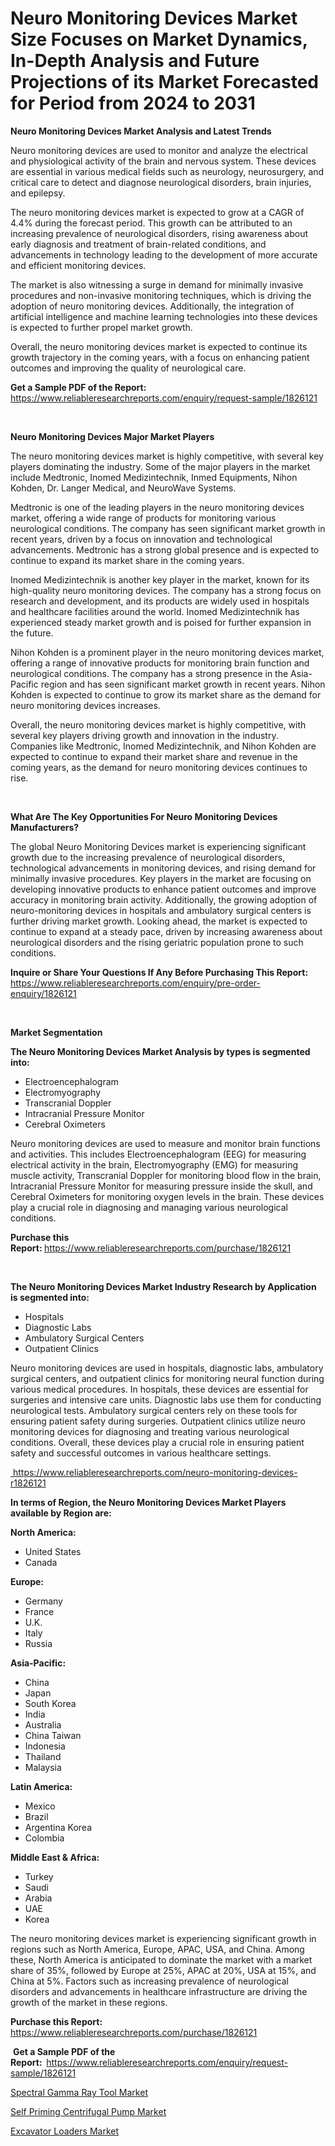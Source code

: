 <p><h1>Neuro Monitoring Devices Market Size Focuses on Market Dynamics, In-Depth Analysis and Future Projections of its Market Forecasted for Period from 2024 to 2031</h1></p><p><strong>Neuro Monitoring Devices Market Analysis and Latest Trends</strong></p>
<p><p>Neuro monitoring devices are used to monitor and analyze the electrical and physiological activity of the brain and nervous system. These devices are essential in various medical fields such as neurology, neurosurgery, and critical care to detect and diagnose neurological disorders, brain injuries, and epilepsy.</p><p>The neuro monitoring devices market is expected to grow at a CAGR of 4.4% during the forecast period. This growth can be attributed to an increasing prevalence of neurological disorders, rising awareness about early diagnosis and treatment of brain-related conditions, and advancements in technology leading to the development of more accurate and efficient monitoring devices.</p><p>The market is also witnessing a surge in demand for minimally invasive procedures and non-invasive monitoring techniques, which is driving the adoption of neuro monitoring devices. Additionally, the integration of artificial intelligence and machine learning technologies into these devices is expected to further propel market growth.</p><p>Overall, the neuro monitoring devices market is expected to continue its growth trajectory in the coming years, with a focus on enhancing patient outcomes and improving the quality of neurological care.</p></p>
<p><strong>Get a Sample PDF of the Report:&nbsp;</strong> <a href="https://www.reliableresearchreports.com/enquiry/request-sample/1826121">https://www.reliableresearchreports.com/enquiry/request-sample/1826121</a></p>
<p>&nbsp;</p>
<p><strong>Neuro Monitoring Devices Major Market Players</strong></p>
<p><p>The neuro monitoring devices market is highly competitive, with several key players dominating the industry. Some of the major players in the market include Medtronic, Inomed Medizintechnik, Inmed Equipments, Nihon Kohden, Dr. Langer Medical, and NeuroWave Systems.</p><p>Medtronic is one of the leading players in the neuro monitoring devices market, offering a wide range of products for monitoring various neurological conditions. The company has seen significant market growth in recent years, driven by a focus on innovation and technological advancements. Medtronic has a strong global presence and is expected to continue to expand its market share in the coming years.</p><p>Inomed Medizintechnik is another key player in the market, known for its high-quality neuro monitoring devices. The company has a strong focus on research and development, and its products are widely used in hospitals and healthcare facilities around the world. Inomed Medizintechnik has experienced steady market growth and is poised for further expansion in the future.</p><p>Nihon Kohden is a prominent player in the neuro monitoring devices market, offering a range of innovative products for monitoring brain function and neurological conditions. The company has a strong presence in the Asia-Pacific region and has seen significant market growth in recent years. Nihon Kohden is expected to continue to grow its market share as the demand for neuro monitoring devices increases.</p><p>Overall, the neuro monitoring devices market is highly competitive, with several key players driving growth and innovation in the industry. Companies like Medtronic, Inomed Medizintechnik, and Nihon Kohden are expected to continue to expand their market share and revenue in the coming years, as the demand for neuro monitoring devices continues to rise.</p></p>
<p>&nbsp;</p>
<p><strong>What Are The Key Opportunities For Neuro Monitoring Devices Manufacturers?</strong></p>
<p><p>The global Neuro Monitoring Devices market is experiencing significant growth due to the increasing prevalence of neurological disorders, technological advancements in monitoring devices, and rising demand for minimally invasive procedures. Key players in the market are focusing on developing innovative products to enhance patient outcomes and improve accuracy in monitoring brain activity. Additionally, the growing adoption of neuro-monitoring devices in hospitals and ambulatory surgical centers is further driving market growth. Looking ahead, the market is expected to continue to expand at a steady pace, driven by increasing awareness about neurological disorders and the rising geriatric population prone to such conditions.</p></p>
<p><strong>Inquire or Share Your Questions If Any Before Purchasing This Report:</strong> <a href="https://www.reliableresearchreports.com/enquiry/pre-order-enquiry/1826121">https://www.reliableresearchreports.com/enquiry/pre-order-enquiry/1826121</a></p>
<p>&nbsp;</p>
<p><strong>Market Segmentation</strong></p>
<p><strong>The Neuro Monitoring Devices Market Analysis by types is segmented into:</strong></p>
<p><ul><li>Electroencephalogram</li><li>Electromyography</li><li>Transcranial Doppler</li><li>Intracranial Pressure Monitor</li><li>Cerebral Oximeters</li></ul></p>
<p><p>Neuro monitoring devices are used to measure and monitor brain functions and activities. This includes Electroencephalogram (EEG) for measuring electrical activity in the brain, Electromyography (EMG) for measuring muscle activity, Transcranial Doppler for monitoring blood flow in the brain, Intracranial Pressure Monitor for measuring pressure inside the skull, and Cerebral Oximeters for monitoring oxygen levels in the brain. These devices play a crucial role in diagnosing and managing various neurological conditions.</p></p>
<p><strong>Purchase this Report:&nbsp;</strong><a href="https://www.reliableresearchreports.com/purchase/1826121">https://www.reliableresearchreports.com/purchase/1826121</a></p>
<p>&nbsp;</p>
<p><strong>The Neuro Monitoring Devices Market Industry Research by Application is segmented into:</strong></p>
<p><ul><li>Hospitals</li><li>Diagnostic Labs</li><li>Ambulatory Surgical Centers</li><li>Outpatient Clinics</li></ul></p>
<p><p>Neuro monitoring devices are used in hospitals, diagnostic labs, ambulatory surgical centers, and outpatient clinics for monitoring neural function during various medical procedures. In hospitals, these devices are essential for surgeries and intensive care units. Diagnostic labs use them for conducting neurological tests. Ambulatory surgical centers rely on these tools for ensuring patient safety during surgeries. Outpatient clinics utilize neuro monitoring devices for diagnosing and treating various neurological conditions. Overall, these devices play a crucial role in ensuring patient safety and successful outcomes in various healthcare settings.</p></p>
<p><a href="https://www.reliableresearchreports.com/neuro-monitoring-devices-r1826121">&nbsp;https://www.reliableresearchreports.com/neuro-monitoring-devices-r1826121</a></p>
<p><strong>In terms of Region, the Neuro Monitoring Devices Market Players available by Region are:</strong></p>
<p>
    <p> <strong> North America: </strong>
        <ul>
            <li>United States</li>
            <li>Canada</li>
        </ul>
        </p> 
    <p> <strong> Europe: </strong>
        <ul>
            <li>Germany</li>
            <li>France</li>
            <li>U.K.</li>
            <li>Italy</li>
            <li>Russia</li>
        </ul>
        </p> 
    <p> <strong> Asia-Pacific: </strong>
        <ul>
            <li>China</li>
            <li>Japan</li>
            <li>South Korea</li>
            <li>India</li>
            <li>Australia</li>
            <li>China Taiwan</li>
            <li>Indonesia</li>
            <li>Thailand</li>
            <li>Malaysia</li>
        </ul>
        </p> 
    <p> <strong> Latin America: </strong>
        <ul>
            <li>Mexico</li>
            <li>Brazil</li>
            <li>Argentina Korea</li>
            <li>Colombia</li>
        </ul>
        </p> 
    <p> <strong> Middle East & Africa: </strong>
        <ul>
            <li>Turkey</li>
            <li>Saudi</li>
            <li>Arabia</li>
            <li>UAE</li>
            <li>Korea</li>
        </ul>
    </p>
    </p>
<p><p>The neuro monitoring devices market is experiencing significant growth in regions such as North America, Europe, APAC, USA, and China. Among these, North America is anticipated to dominate the market with a market share of 35%, followed by Europe at 25%, APAC at 20%, USA at 15%, and China at 5%. Factors such as increasing prevalence of neurological disorders and advancements in healthcare infrastructure are driving the growth of the market in these regions.</p></p>
<p><strong>Purchase this Report: </strong><a href="https://www.reliableresearchreports.com/purchase/1826121">https://www.reliableresearchreports.com/purchase/1826121</a></p>
<p>&nbsp;<strong>Get a Sample PDF of the Report:&nbsp;&nbsp;</strong><a href="https://www.reliableresearchreports.com/enquiry/request-sample/1826121">https://www.reliableresearchreports.com/enquiry/request-sample/1826121</a></p>
<p><strong></strong></p>
<p><p><a href="https://www.linkedin.com/pulse/decoding-spectral-gamma-ray-tool-market-metrics-share-trends-sveqf?trackingId=aen3VbZsPWsgjljf7noOEw%3D%3D">Spectral Gamma Ray Tool Market</a></p><p><a href="https://www.linkedin.com/pulse/self-priming-centrifugal-pump-market-report-reveals-latest-trends-7izhf?trackingId=B5gJM%2Fo43t2XJELvmxWGWQ%3D%3D">Self Priming Centrifugal Pump Market</a></p><p><a href="https://www.linkedin.com/pulse/excavator-loaders-market-exploring-share-trends-future-growth-klybf?trackingId=SrTsqNK1wSd796OtLFDzbw%3D%3D">Excavator Loaders Market</a></p></p>